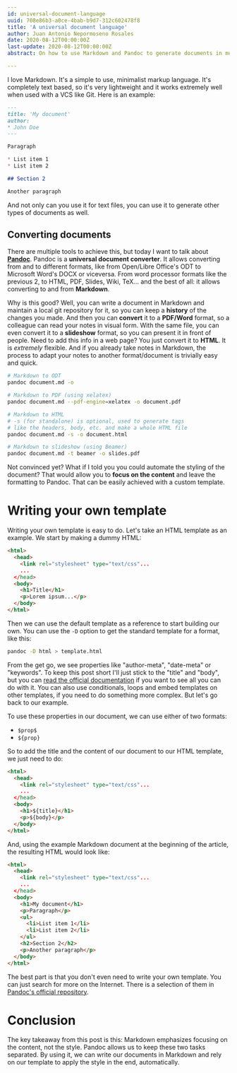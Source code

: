 ```yaml
---
id: universal-document-language
uuid: 708e86b3-a0ce-4bab-b9d7-312c602478f8
title: 'A universal document language'
author: Juan Antonio Nepormoseno Rosales
date: 2020-08-12T00:00:00Z
last-update: 2020-08-12T00:00:00Z
abstract: On how to use Markdown and Pandoc to generate documents in multiple formats (HTML, PDF, DOC, PPT, ODT...)

---
```


I love Markdown.
It's a simple to use, minimalist markup language.
It's completely text based, so it's very lightweight and it works extremely well when used with a VCS like Git. 
Here is an example:

```md
---
title: 'My document'
author:
* John Doe
---

Paragraph

* List item 1
* List item 2

## Section 2

Another paragraph

```

And not only can you use it for text files, you can use it to generate other types of documents as well.

## Converting documents

There are multiple tools to achieve this, but today I want to talk about **[Pandoc](https://pandoc.org/)**.
Pandoc is a **universal document converter**.
It allows converting from and to different formats, like from Open/Libre Office's ODT to Microsoft Word's DOCX or viceversa.
From word processor formats like the previous 2, to HTML, PDF, Slides, Wiki, TeX...
and the best of all: it allows converting to and from **Markdown**.

Why is this good?
Well, you can write a document in Markdown and maintain a local git repository for it, so you can keep a **history** of the changes you made.
And then you can **convert** it to a **PDF/Word** format, so a colleague can read your notes in visual form.
With the same file, you can even convert it to a **slideshow** format, so you can present it in front of people.
Need to add this info in a web page?
You just convert it to **HTML**.
It is _extremely_ flexible.
And if you already take notes in Markdown, the process to adapt your notes to another format/document is trivially easy and quick.

```sh
# Markdown to ODT
pandoc document.md -o 

# Markdown to PDF (using xelatex)
pandoc document.md --pdf-engine=xelatex -o document.pdf

# Markdown to HTML
# -s (for standalone) is optional, used to generate tags 
# like the headers, body, etc. and make a whole HTML file
pandoc document.md -s -o document.html

# Markdown to slideshow (using Beamer)
pandoc document.md -t beamer -o slides.pdf
```

Not convinced yet?
What if I told you you could automate the styling of the document?
That would allow you to **focus on the content** and leave the formatting to Pandoc.
That can be easily achieved with a custom template.

# Writing your own template

Writing your own template is easy to do.
Let's take an HTML template as an example.
We start by making a dummy HTML:

```html
<html>
  <head>
    <link rel="stylesheet" type="text/css"...
    ...
  </head>
  <body>
    <h1>Title</h1>
    <p>Lorem ipsum...</p>
  </body>
</html>
```

Then we can use the default template as a reference to start building our own.
You can use the `-D` option to get the standard template for a format, like this:

```sh
pandoc -D html > template.html
```

From the get go, we see properties like "author-meta", "date-meta" or "keywords".
To keep this post short I'll just stick to the "title" and "body", but you can [read the official documentation](https://pandoc.org/MANUAL.html#variables) if you want to see all you can do with it.
You can also use conditionals, loops and embed templates on other templates, if you need to do something more complex.
But let's go back to our example.

To use these properties in our document, we can use either of two formats:

* `$prop$`
* `${prop}`

So to add the title and the content of our document to our HTML template, we just need to do:

```html
<html>
  <head>
    <link rel="stylesheet" type="text/css"...
    ...
  </head>
  <body>
    <h1>${title}</h1>
    <p>${body}</p>
  </body>
</html>
```

And, using the example Markdown document at the beginning of the article, the resulting HTML would look like:

```html
<html>
  <head>
    <link rel="stylesheet" type="text/css"...
    ...
  </head>
  <body>
    <h1>My document</h1>
    <p>Paragraph</p>
    <ul>
      <li>List item 1</li>
      <li>List item 2</li>
    </ul>
    <h2>Section 2</h2>
    <p>Another paragraph</p>
  </body>
</html>
```

The best part is that you don't even need to write your own template.
You can just search for more on the Internet.
There is a selection of them in [Pandoc's official repository](https://github.com/jgm/pandoc/wiki/User-contributed-templates).

# Conclusion

The key takeaway from this post is this:
Markdown emphasizes focusing on the content, not the style.
Pandoc allows us to keep these two tasks separated.
By using it, we can write our documents in Markdown and rely on our template to apply the style in the end, automatically.
